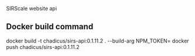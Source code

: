 SIRScale website api

## Docker build command
docker build -t chadicus/sirs-api:0.1.11.2 . --build-arg NPM_TOKEN=
docker push chadicus/sirs-api:0.1.11.2